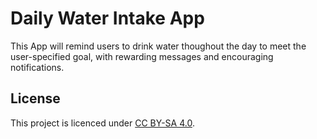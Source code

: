 # Daily Water Intake App

This App will remind users to drink water thoughout the day to meet the user-specified goal, with rewarding messages and encouraging notifications.

## License
This project is licenced under [CC BY-SA 4.0](https://creativecommons.org/licenses/by-sa/4.0/).
